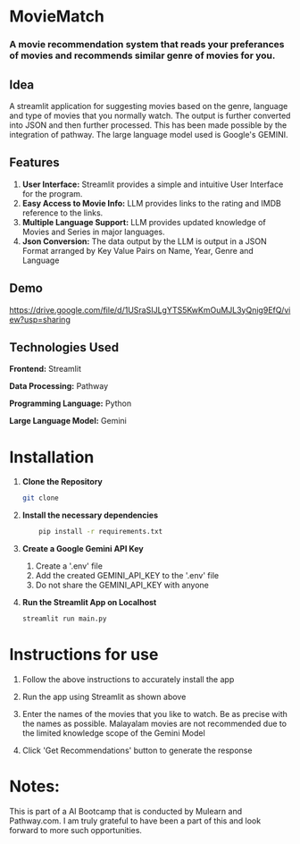 # MovieMatch

### A movie recommendation system that reads your preferances of movies and recommends similar genre of movies for you. 

## Idea
A streamlit application for suggesting movies based on the genre, language and type of movies that you normally watch. The output is further converted into JSON and then further processed. This has been made possible by the integration of pathway. The large language model used is Google's GEMINI.

## Features
1) **User Interface:** Streamlit provides a simple and intuitive User Interface for the program.
2) **Easy Access to Movie Info:** LLM provides links to the rating and IMDB reference to the links.
3) **Multiple Language Support:** LLM provides updated knowledge of Movies and Series in major languages.
4) **Json Conversion:** The data output by the LLM is output in a JSON Format arranged by Key Value Pairs on Name, Year, Genre and Language

## Demo

https://drive.google.com/file/d/1USraSIJLgYTS5KwKmOuMJL3yQnig9EfQ/view?usp=sharing

## Technologies Used
**Frontend:** Streamlit

**Data Processing:** Pathway

**Programming Language:** Python

**Large Language Model:** Gemini

# Installation
1. **Clone the Repository**
    
    ```bash
    git clone
    ```

2. **Install the necessary dependencies**
    ```bash
        pip install -r requirements.txt
    ```

3. **Create a Google Gemini API Key**

    1. Create a '.env' file
    2. Add the created GEMINI_API_KEY to the '.env' file
    3. Do not share the GEMINI_API_KEY with anyone


4. **Run the Streamlit App on Localhost**
    ```bash
    streamlit run main.py
    ```

# Instructions for use
1. Follow the above instructions to accurately install the app

2. Run the app using Streamlit as shown above

3. Enter the names of the movies that you like to watch. Be as precise with the names as possible. Malayalam movies are not recommended due to the limited knowledge scope of the Gemini Model

4. Click 'Get Recommendations' button to generate the response

# Notes:
This is part of a AI Bootcamp that is conducted by Mulearn and Pathway.com. I am truly grateful to have been a part of this and look forward to more such opportunities.